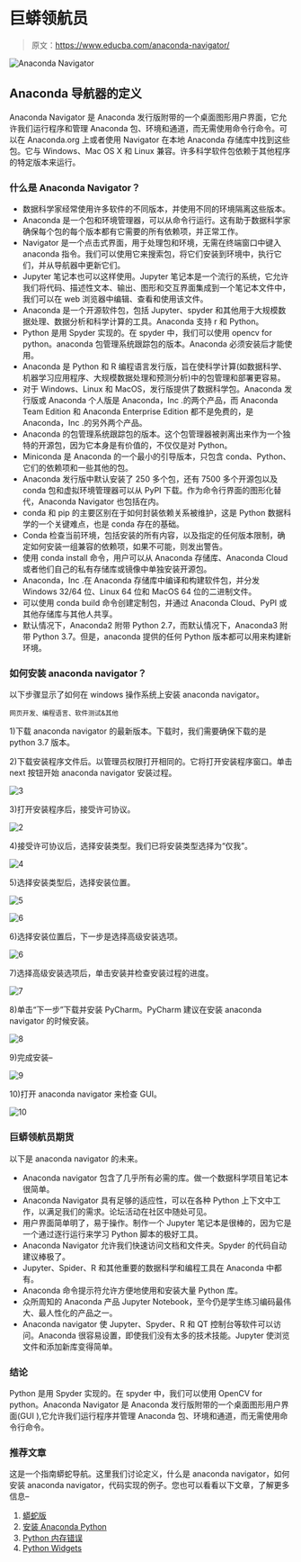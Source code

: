 # 巨蟒领航员

> 原文：<https://www.educba.com/anaconda-navigator/>

![Anaconda Navigator](img/0b077497462703bfefdd3dc72c86bb9c.png)



## Anaconda 导航器的定义

Anaconda Navigator 是 Anaconda 发行版附带的一个桌面图形用户界面，它允许我们运行程序和管理 Anaconda 包、环境和通道，而无需使用命令行命令。可以在 Anaconda.org 上或者使用 Navigator 在本地 Anaconda 存储库中找到这些包。它与 Windows、Mac OS X 和 Linux 兼容。许多科学软件包依赖于其他程序的特定版本来运行。

### 什么是 Anaconda Navigator？

*   数据科学家经常使用许多软件的不同版本，并使用不同的环境隔离这些版本。
*   Anaconda 是一个包和环境管理器，可以从命令行运行。这有助于数据科学家确保每个包的每个版本都有它需要的所有依赖项，并正常工作。
*   Navigator 是一个点击式界面，用于处理包和环境，无需在终端窗口中键入 anaconda 指令。我们可以使用它来搜索包，将它们安装到环境中，执行它们，并从导航器中更新它们。
*   Jupyter 笔记本也可以这样使用。Jupyter 笔记本是一个流行的系统，它允许我们将代码、描述性文本、输出、图形和交互界面集成到一个笔记本文件中，我们可以在 web 浏览器中编辑、查看和使用该文件。
*   Anaconda 是一个开源软件包，包括 Jupyter、spyder 和其他用于大规模数据处理、数据分析和科学计算的工具。Anaconda 支持 r 和 Python。
*   Python 是用 Spyder 实现的。在 spyder 中，我们可以使用 opencv for python。anaconda 包管理系统跟踪包的版本。Anaconda 必须安装后才能使用。
*   Anaconda 是 Python 和 R 编程语言发行版，旨在使科学计算(如数据科学、机器学习应用程序、大规模数据处理和预测分析)中的包管理和部署更容易。
*   对于 Windows、Linux 和 MacOS，发行版提供了数据科学包。Anaconda 发行版或 Anaconda 个人版是 Anaconda，Inc .的两个产品，而 Anaconda Team Edition 和 Anaconda Enterprise Edition 都不是免费的，是 Anaconda，Inc .的另外两个产品。
*   Anaconda 的包管理系统跟踪包的版本。这个包管理器被剥离出来作为一个独特的开源包，因为它本身是有价值的，不仅仅是对 Python。
*   Miniconda 是 Anaconda 的一个最小的引导版本，只包含 conda、Python、它们的依赖项和一些其他的包。
*   Anaconda 发行版中默认安装了 250 多个包，还有 7500 多个开源包以及 conda 包和虚拟环境管理器可以从 PyPI 下载。作为命令行界面的图形化替代，Anaconda Navigator 也包括在内。
*   conda 和 pip 的主要区别在于如何封装依赖关系被维护，这是 Python 数据科学的一个关键难点，也是 conda 存在的基础。
*   Conda 检查当前环境，包括安装的所有内容，以及指定的任何版本限制，确定如何安装一组兼容的依赖项，如果不可能，则发出警告。
*   使用 conda install 命令，用户可以从 Anaconda 存储库、Anaconda Cloud 或者他们自己的私有存储库或镜像中单独安装开源包。
*   Anaconda，Inc .在 Anaconda 存储库中编译和构建软件包，并分发 Windows 32/64 位、Linux 64 位和 MacOS 64 位的二进制文件。
*   可以使用 conda build 命令创建定制包，并通过 Anaconda Cloud、PyPI 或其他存储库与其他人共享。
*   默认情况下，Anaconda2 附带 Python 2.7，而默认情况下，Anaconda3 附带 Python 3.7。但是，anaconda 提供的任何 Python 版本都可以用来构建新环境。

### 如何安装 anaconda navigator？

以下步骤显示了如何在 windows 操作系统上安装 anaconda navigator。

<small>网页开发、编程语言、软件测试&其他</small>

1)下载 anaconda navigator 的最新版本。下载时，我们需要确保下载的是 python 3.7 版本。

2)下载安装程序文件后。以管理员权限打开相同的。它将打开安装程序窗口。单击 next 按钮开始 anaconda navigator 安装过程。

![3](img/9564a0a3d83ca9d71e39f1099663eb44.png)



3)打开安装程序后，接受许可协议。

![2](img/175a203c1e49d1e16ab8239021753dd5.png)



4)接受许可协议后，选择安装类型。我们已将安装类型选择为“仅我”。

![4](img/f046b7d958cb59f036b2acd3842cc3d5.png)



5)选择安装类型后，选择安装位置。

![5](img/dc660a145821c14257bd99729d5638a2.png)



![6](img/b75039d2dfd2687ad863a28dce52afe0.png)



6)选择安装位置后，下一步是选择高级安装选项。

![6](img/51944972034f7c839201f9d5bb0dc2c9.png)



7)选择高级安装选项后，单击安装并检查安装过程的进度。

![7](img/3148700c756bdd4efc0efaff0eb897ca.png)



8)单击“下一步”下载并安装 PyCharm。PyCharm 建议在安装 anaconda navigator 的时候安装。

![8](img/273eb5705d3632e01d179e0b5c402238.png)



9)完成安装–

![9](img/3fe8f63fe661fe5f1dd6689fc13d74d0.png)



10)打开 anaconda navigator 来检查 GUI。

![10](img/399efef1af7f671ca54194eb2ef94eec.png)



### 巨蟒领航员期货

以下是 anaconda navigator 的未来。

*   Anaconda navigator 包含了几乎所有必需的库。做一个数据科学项目笔记本很简单。
*   Anaconda Navigator 具有足够的适应性，可以在各种 Python 上下文中工作，以满足我们的需求。论坛活动在社区中随处可见。
*   用户界面简单明了，易于操作。制作一个 Jupyter 笔记本是很棒的，因为它是一个通过逐行运行来学习 Python 脚本的极好工具。
*   Anaconda Navigator 允许我们快速访问文档和文件夹。Spyder 的代码自动建议棒极了。
*   Jupyter、Spider、R 和其他重要的数据科学和编程工具在 Anaconda 中都有。
*   Anaconda 命令提示符允许方便地使用和安装大量 Python 库。
*   众所周知的 Anaconda 产品 Jupyter Notebook，至今仍是学生练习编码最伟大、最人性化的产品之一。
*   Anaconda navigator 使 Jupyter、Spyder、R 和 QT 控制台等软件可以访问。Anaconda 很容易设置，即使我们没有太多的技术技能。Jupyter 使浏览文件和添加新库变得简单。

### 结论

Python 是用 Spyder 实现的。在 spyder 中，我们可以使用 OpenCV for python。Anaconda Navigator 是 Anaconda 发行版附带的一个桌面图形用户界面(GUI ),它允许我们运行程序并管理 Anaconda 包、环境和通道，而无需使用命令行命令。

### 推荐文章

这是一个指南蟒蛇导航。这里我们讨论定义，什么是 anaconda navigator，如何安装 anaconda navigator，代码实现的例子。您也可以看看以下文章，了解更多信息–

1.  [蟒蛇版](https://www.educba.com/anaconda-version/)
2.  [安装 Anaconda Python](https://www.educba.com/install-anaconda-python/)
3.  [Python 内存错误](https://www.educba.com/python-memory-error/)
4.  [Python Widgets](https://www.educba.com/python-widgets/)





